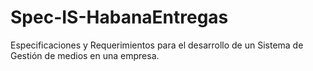 # Spec-IS-HabanaEntregas
Especificaciones y Requerimientos para el desarrollo de un Sistema de Gestión de medios en una empresa. 
